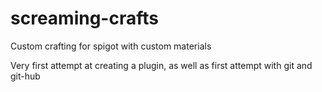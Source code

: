 # screaming-crafts
Custom crafting for spigot with custom materials

Very first attempt at creating a plugin, as well as first attempt with git and git-hub

